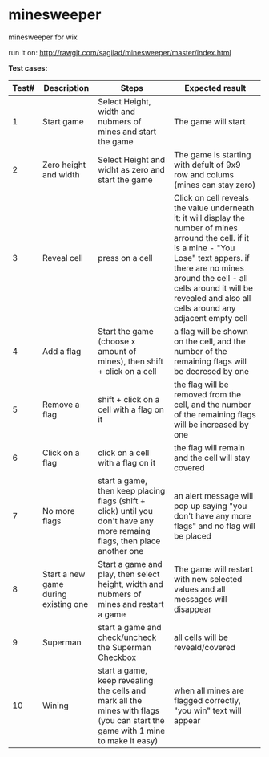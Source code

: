# minesweeper
minesweeper for wix

run it on: http://rawgit.com/sagilad/minesweeper/master/index.html

**Test cases:**

Test# | Description | Steps | Expected result
--- | --- | --- | --- 
1 | Start game | Select Height, width and nubmers of mines and start the game  | The game will start
2 | Zero height and width | Select Height and widht as zero and start the game  | The game is starting with defult of 9x9 row and colums (mines can stay zero)
3 | Reveal cell | press on a cell | Click on cell reveals the value underneath it: it will display the number of mines arround the cell.  if it is a mine - "You Lose" text appers. if there are no mines around the cell - all cells around it will be revealed and also all cells around any adjacent empty cell
4 | Add a flag | Start the game (choose x amount of mines), then shift + click on a cell  | a flag will be shown on the cell, and the number of the remaining flags will be decresed by one 
5 | Remove a flag | shift + click on a cell with a flag on it  | the flag will be removed from the cell, and the number of the remaining flags will be increased by one
6 | Click on a flag | click on a cell with a flag on it  | the flag will remain and the cell will stay covered
7 | No more flags | start a game, then keep placing flags (shift + click) until you don't have any more remaing flags, then place another one | an alert message will pop up saying "you don't have any more flags" and no flag will be placed
8 | Start a new game during existing one | Start a game and play, then select height, width and nubmers of mines and restart a game  | The game will restart with new selected values and all messages will disappear 
9 | Superman | start a game and check/uncheck the Superman Checkbox  | all cells will be reveald/covered
10 | Wining | start a game, keep revealing the cells and mark all the mines with flags (you can start the game with 1 mine to make it easy)  | when all mines are flagged correctly, "you win" text will appear
